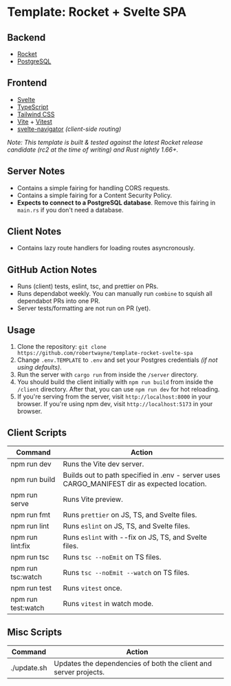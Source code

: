 # Template: Rocket + Svelte SPA

## Backend

- [Rocket](https://rocket.rs)
- [PostgreSQL](https://www.postgresql.org)

## Frontend

- [Svelte](https://svelte.dev)
- [TypeScript](https://www.typescriptlang.org)
- [Tailwind CSS](https://tailwindcss.com)
- [Vite](https://vitejs.dev/) + [Vitest](https://vitest.dev/)
- [svelte-navigator](https://github.com/mefechoel/svelte-navigator) *(client-side routing)*

*Note: This template is built & tested against the latest Rocket release candidate (rc2 at the time of writing) and Rust nightly 1.66+.*

## Server Notes

- Contains a simple fairing for handling CORS requests.
- Contains a simple fairing for a Content Security Policy.
- **Expects to connect to a PostgreSQL database**. Remove this fairing in `main.rs` if you don't need a database.

## Client Notes

- Contains lazy route handlers for loading routes asyncronously.

## GitHub Action Notes

- Runs (client) tests, eslint, tsc, and prettier on PRs.
- Runs dependabot weekly. You can manually run `combine` to squish all dependabot PRs into one PR.
- Server tests/formatting are not run on PR (yet).

## Usage

1. Clone the repository: `git clone https://github.com/robertwayne/template-rocket-svelte-spa`
2. Change `.env.TEMPLATE` to `.env` and set your Postgres credentials *(if not using defaults)*.
3. Run the server with `cargo run` from inside the `/server` directory.
4. You should build the client initially with `npm run build` from inside the `/client` directory. After that, you can use `npm run dev` for hot reloading.
5. If you're serving from the server, visit `http://localhost:8000` in your browser. If you're using npm dev, visit `http://localhost:5173` in your browser.

## Client Scripts

| Command | Action |
|---------|--------|
| npm run dev | Runs the Vite dev server. |
| npm run build | Builds out to path specified in .env - server uses CARGO_MANIFEST dir as expected location. |
| npm run serve | Runs Vite preview. |
| npm run fmt | Runs `prettier` on JS, TS, and Svelte files. |
| npm run lint | Runs `eslint` on JS, TS, and Svelte files. |
| npm run lint:fix | Runs `eslint` with --fix on JS, TS, and Svelte files. |
| npm run tsc | Runs `tsc --noEmit` on TS files. |
| npm run tsc:watch | Runs `tsc --noEmit --watch` on TS files. |
| npm run test | Runs `vitest` once. |
| npm run test:watch | Runs `vitest` in watch mode. |

## Misc Scripts

| Command | Action |
|---------|--------|
| ./update.sh | Updates the dependencies of both the client and server projects. |

